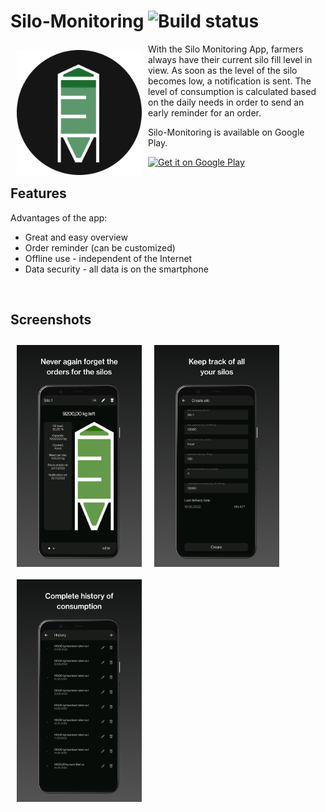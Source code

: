 # Silo-Monitoring ![Build status](https://github.com/wallabag/android-app/workflows/CI/badge.svg?branch=master)

<img src="/images/logo.png" align="left"
width="200" hspace="10" vspace="10">

With the Silo Monitoring App, farmers always have their current silo fill level in view. As soon as the level of the silo becomes low, a notification is sent. The level of consumption is calculated based on the daily needs in order to send an early reminder for an order.

Silo-Monitoring is available on Google Play.

<p align="left">
<a href="https://play.google.com/store/apps/details?id=com.layer8studios.silomonitoring">
    <img alt="Get it on Google Play" height="80" src="https://play.google.com/intl/en_us/badges/images/generic/en_badge_web_generic.png" />
</a>

<br />

## Features

Advantages of the app:
- Great and easy overview
- Order reminder (can be customized)
- Offline use - independent of the Internet
- Data security - all data is on the smartphone

<br />

## Screenshots

[<img src="/images/screenshot-1.png" align="left" width="200" hspace="10" vspace="10">](/readme/Wallabag%20Reading%20List.png)
[<img src="/images/screenshot-2.png" align="left" width="200" hspace="10" vspace="10">](/readme/Wallabag%20Reading%20List.png)
[<img src="/images/screenshot-3.png" align="left" width="200" hspace="10" vspace="10">](/readme/Wallabag%20Reading%20List.png)

<br />
